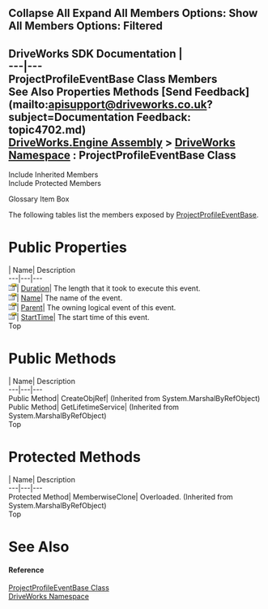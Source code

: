 Collapse All Expand All Members Options: Show All  Members Options: Filtered   
---  
DriveWorks SDK Documentation  |   
---|---  
ProjectProfileEventBase Class Members   
See Also Properties Methods [Send Feedback](mailto:apisupport@driveworks.co.uk?subject=Documentation Feedback: topic4702.md)  
[DriveWorks.Engine Assembly](topic2156.md) > [DriveWorks Namespace](topic2159.md) : ProjectProfileEventBase Class  
---  
  
Include Inherited Members    
Include Protected Members  


Glossary Item Box

The following tables list the members exposed by [ProjectProfileEventBase](topic4702.md).

# Public Properties

| Name| Description  
---|---|---  
![Public Property](dotnetimages/publicProperty.gif)| [Duration](topic4708.md)| The length that it took to execute this event.   
![Public Property](dotnetimages/publicProperty.gif)| [Name](topic4709.md)| The name of the event.   
![Public Property](dotnetimages/publicProperty.gif)| [Parent](topic4710.md)| The owning logical event of this event.   
![Public Property](dotnetimages/publicProperty.gif)| [StartTime](topic4711.md)| The start time of this event.   
Top

# Public Methods

| Name| Description  
---|---|---  
Public Method| CreateObjRef|  (Inherited from System.MarshalByRefObject)  
Public Method| GetLifetimeService|  (Inherited from System.MarshalByRefObject)  
Top

# Protected Methods

| Name| Description  
---|---|---  
Protected Method| MemberwiseClone| Overloaded. (Inherited from System.MarshalByRefObject)  
Top

# See Also

#### Reference

[ProjectProfileEventBase Class](topic4702.md)   
[DriveWorks Namespace](topic2159.md)


